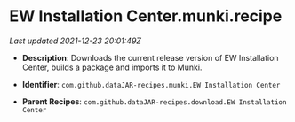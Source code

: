 # EW Installation Center.munki.recipe

_Last updated 2021-12-23 20:01:49Z_

- **Description**: Downloads the current release version of EW Installation Center, builds a package and imports it to Munki.

- **Identifier**: `com.github.dataJAR-recipes.munki.EW Installation Center`

- **Parent Recipes**: `com.github.dataJAR-recipes.download.EW Installation Center`
